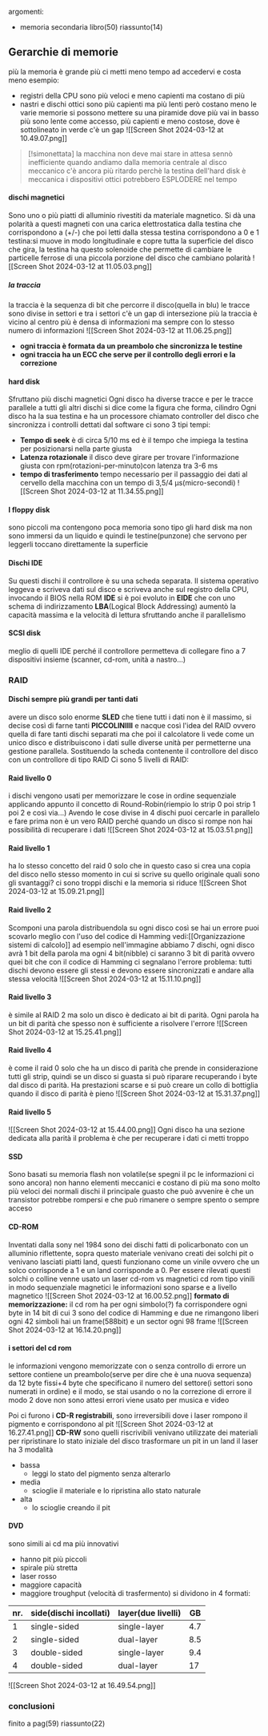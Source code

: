 argomenti:
- memoria secondaria
libro(50)
riassunto(14)
## Gerarchie di memorie
più la memoria è grande più ci metti meno tempo ad accedervi  e costa meno
esempio:
- registri della CPU sono più veloci e meno capienti ma costano di più
- nastri e dischi ottici sono più capienti ma più lenti però costano meno
le varie memorie si possono mettere su una piramide dove più vai in basso più sono lente come accesso, più capienti e meno costose, dove è sottolineato in verde c'è un gap 
![[Screen Shot 2024-03-12 at 10.49.07.png]]
>[!simonettata]
la macchina non deve mai stare in attesa sennò inefficiente
quando andiamo dalla memoria centrale al disco meccanico c'è ancora più ritardo perchè la testina dell'hard disk è meccanica
i dispositivi ottici potrebbero ESPLODERE nel tempo
#### dischi magnetici
Sono uno o più piatti di alluminio rivestiti da materiale magnetico.
Si dà una polarità a questi magneti con una carica elettrostatica dalla testina che corrispondono a (+/-) che poi letti dalla stessa testina corrispondono a  0 e 1
testina:si muove in modo longitudinale e copre tutta la superficie del disco che gira, la testina ha questo solenoide che permette di cambiare le particelle ferrose di una piccola porzione del disco che cambiano polarità
![[Screen Shot 2024-03-12 at 11.05.03.png]]
##### la traccia
la traccia è la sequenza di bit che percorre il disco(quella in blu)
le tracce sono divise in settori e tra i settori c'è un gap di intersezione
più la traccia è vicino al centro più è densa di informazioni ma sempre con lo stesso numero di informazioni
![[Screen Shot 2024-03-12 at 11.06.25.png]]

- **ogni traccia è formata da un preambolo che sincronizza le testine**
- **ogni traccia ha un ECC che serve per il controllo degli errori e la correzione**
#### hard disk
Sfruttano più dischi magnetici
Ogni disco ha diverse tracce e per le tracce parallele a tutti gli altri dischi si dice come la figura che forma, cilindro 
Ogni disco ha la sua testina e ha un processore chiamato controller del disco che sincronizza i controlli dettati dal software
ci sono 3 tipi tempi:
- **Tempo di seek** è di circa 5/10 ms ed è il tempo che impiega la testina per posizionarsi nella parte giusta
- **Latenza rotazionale** il disco deve girare per trovare l'informazione giusta con rpm(rotazioni-per-minuto)con latenza tra 3-6 ms
- **tempo di trasferimento** tempo necessario per il passaggio dei dati al cervello della macchina con un tempo di 3,5/4 µs(micro-secondi)
![[Screen Shot 2024-03-12 at 11.34.55.png]]
#### I floppy disk
sono piccoli ma contengono poca memoria 
sono tipo gli hard disk ma non sono immersi da un liquido e quindi le testine(punzone) che servono per leggerli toccano direttamente la superficie 

#### Dischi IDE
Su questi dischi il controllore è su una scheda separata.
Il sistema operativo leggeva e scriveva dati sul disco e scriveva anche sul registro della CPU, invocando il BIOS nella ROM
**IDE** si è poi evoluto in **EIDE** che con uno schema di indirizzamento **LBA**(Logical Block Addressing) aumentò la capacità massima e la velocità di lettura sfruttando anche il parallelismo
#### SCSI disk
meglio di quelli IDE perché il controllore permetteva di collegare fino a 7 dispositivi insieme
(scanner, cd-rom, unità a nastro...)

### RAID

#### Dischi sempre più grandi per tanti dati
avere un disco solo enorme **SLED** che tiene tutti i dati non è il massimo,  si decise così di farne tanti **PICCOLINIIII**
e nacque così l'idea del RAID ovvero quella di fare tanti dischi separati ma che poi il calcolatore li vede come un unico disco e distribuiscono i dati sulle diverse unità per permetterne una gestione parallela.
Sostituendo la scheda contenente il controllore del disco con un controllore di tipo RAID
Ci sono 5 livelli di RAID:
#### Raid livello 0
i dischi vengono usati per memorizzare le cose in ordine sequenziale applicando appunto il concetto di Round-Robin(riempio lo strip 0 poi strip 1 poi 2 e così via...)
Avendo le cose divise in 4 dischi puoi cercarle in parallelo e fare prima
non è un vero RAID perché quando un disco si rompe non hai possibilità di recuperare i dati
![[Screen Shot 2024-03-12 at 15.03.51.png]]

#### Raid livello 1
ha lo stesso concetto del raid 0 solo che in questo caso si crea una copia del disco nello stesso momento in cui si scrive su quello originale
quali sono gli svantaggi? ci sono troppi dischi e la memoria si riduce
![[Screen Shot 2024-03-12 at 15.09.21.png]]
#### Raid livello 2 
Scomponi una parola distribuendola su ogni disco così se hai un errore puoi scovarlo meglio con l'uso del codice di Hamming vedi:[[Organizzazione sistemi di calcolo]]
ad esempio nell'immagine abbiamo 7 dischi,
ogni disco avrà 1 bit della parola ma ogni 4 bit(nibble) ci saranno 3 bit di parità ovvero quei bit che con il codice di Hamming ci segnalano l'errore
problema: tutti dischi devono essere gli stessi e devono essere sincronizzati e andare alla stessa velocità
![[Screen Shot 2024-03-12 at 15.11.10.png]]
#### Raid livello 3
è simile al RAID 2 ma solo un disco è dedicato ai bit di parità.
Ogni parola ha un bit di parità che spesso non è sufficiente a risolvere l'errore
![[Screen Shot 2024-03-12 at 15.25.41.png]]
#### Raid livello 4
è come il raid 0 solo che ha un disco di parità che prende in considerazione tutti gli strip, quindi se un disco si guasta si può riparare recuperando i byte dal disco di parità.
Ha prestazioni scarse e si può creare un collo di bottiglia quando il disco di parità è pieno
![[Screen Shot 2024-03-12 at 15.31.37.png]]
#### Raid livello 5
![[Screen Shot 2024-03-12 at 15.44.00.png]]
Ogni disco ha una sezione dedicata alla parità
il problema è che per recuperare i dati ci metti troppo

#### SSD
Sono basati su memoria flash non volatile(se spegni il pc le informazioni ci sono ancora)
non hanno elementi meccanici e costano di più ma sono molto più veloci dei normali dischi
il principale guasto che può avvenire è che un transistor potrebbe rompersi e che può rimanere o sempre spento o sempre acceso

#### CD-ROM
Inventati dalla sony nel 1984
sono dei dischi fatti di policarbonato con un alluminio riflettente, sopra questo materiale venivano creati dei solchi pit o venivano lasciati piatti land, questi funzionano come un vinile ovvero che un solco corrisponde a 1 e un land corrisponde a 0.
Per essere rilevati questi solchi o colline venne usato un laser
cd-rom vs magnetici 
cd rom tipo vinili in modo sequenziale 
magnetici le informazioni sono sparse e a livello magnetico
![[Screen Shot 2024-03-12 at 16.00.52.png]]
**formato di memorizzazione:**
il cd rom ha per ogni simbolo(?) fa corrispondere ogni byte in  14 bit di cui 3 sono del codice di Hamming e due ne rimangono liberi
ogni 42 simboli hai un frame(588bit)
e un sector ogni 98 frame
![[Screen Shot 2024-03-12 at 16.14.20.png]]
#### i settori del cd rom
le informazioni vengono memorizzate con o senza controllo di errore
un settore contiene
un preambolo(serve per dire che è una nuova sequenza) da 12 byte fissi+4 byte che specificano il numero del settore(i settori sono numerati in ordine)
e il modo, se stai usando o no la correzione di errore
il modo 2 dove non sono attesi errori viene usato per musica e video

Poi ci furono i **CD-R registrabili**, sono irreversibili dove i laser rompono il pigmento e corrispondono al pit
![[Screen Shot 2024-03-12 at 16.27.41.png]]
**CD-RW** sono quelli riscrivibili
venivano utilizzate dei materiali per ripristinare lo stato iniziale del disco trasformare un pit in un land
il laser ha 3 modalità
- bassa
	- leggi lo stato del pigmento senza alterarlo
- media
	- scioglie il materiale e lo ripristina allo stato naturale
- alta
	- lo scioglie creando il pit


#### DVD
sono simili ai cd ma più innovativi
- hanno pit più piccoli
- spirale più stretta
- laser rosso
- maggiore capacità
- maggiore troughput (velocità di trasfermento)
si dividono in 4 formati:

| nr. | side(dischi incollati) | layer(due livelli) | GB  |
| --- | ---------------------- | ------------------ | --- |
| 1   | single-sided           | single-layer       | 4.7 |
| 2   | single-sided           | dual-layer         | 8.5 |
| 3   | double-sided           | single-layer       | 9.4 |
| 4   | double-sided           | dual-layer         | 17  |
![[Screen Shot 2024-03-12 at 16.49.54.png]]
### conclusioni
finito a 
pag(59)
riassunto(22)


